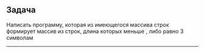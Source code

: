 ## Задача
Написать программу, которая из имеющегося массива строк формирует массив из строк, длина которых меньше , либо равно 3 символам
______

